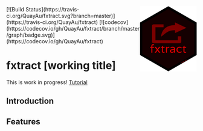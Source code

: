 <img style="float: right;" src="https://raw.githubusercontent.com/quayau/fxtract/master/man/figures/hexagon.svg?sanitize=true"  width="150px">
[![Build Status](https://travis-ci.org/QuayAu/fxtract.svg?branch=master)](https://travis-ci.org/QuayAu/fxtract)
[![codecov](https://codecov.io/gh/QuayAu/fxtract/branch/master/graph/badge.svg)](https://codecov.io/gh/QuayAu/fxtract)

# fxtract [working title]  
This is work in progress!
[Tutorial](https://quayau.github.io/fxtract/)

## Introduction
## Features
